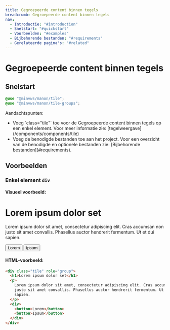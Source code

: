 ```yaml
---
title: Gegroepeerde content binnen tegels
breadcrumb: Gegroepeerde content binnen tegels
nav:
  - Introductie: "#introduction"
  - Snelstart: "#quickstart"
  - Voorbeelden: "#examples"
  - Bijbehorende bestanden: "#requirements"
  - Gerelateerde pagina's: "#related"
---
```


<h1 id="introduction">Gegroepeerde content binnen tegels</h1>

<h2 id="quickstart">Snelstart</h2>

```scss
@use "@minvws/manon/tile";
@use "@minvws/manon/tile-groups";
```

<p>Aandachtspunten:</p>
<ul>
  <li>
    Voeg `class="tile"` toe voor de Gegroepeerde content binnen tegels op een
    enkel element. Voor meer informatie zie:
    [tegelweergave](/components/components/tile)
  </li>
  <li>
    Voeg de benodigde bestanden toe aan het project. Voor een overzicht van de benodigde en
    optionele bestanden zie:
    [Bijbehorende bestanden](#requirements).
  </li>
</ul>

<h2 id="examples">Voorbeelden</h2>

### Enkel element `div`

#### Visueel voorbeeld:

<div class="tile" role="group">
  <h1>Lorem ipsum dolor set</h1>
  <p>
    Lorem ipsum dolor sit amet, consectetur adipiscing elit. Cras accumsan non justo sit
    amet convallis. Phasellus auctor hendrerit fermentum. Ut et dui sapien.
  </p>
  <div>
    <button>Lorem</button>
    <button>Ipsum</button>
  </div>
</div>

#### HTML-voorbeeld:

```html
<div class="tile" role="group">
  <h1>Lorem ipsum dolor set</h1>
  <p>
    Lorem ipsum dolor sit amet, consectetur adipiscing elit. Cras accumsan non
    justo sit amet convallis. Phasellus auctor hendrerit fermentum. Ut et dui
    sapien.
  </p>
  <div>
    <button>Lorem</button>
    <button>Ipsum</button>
  </div>
</div>
```
